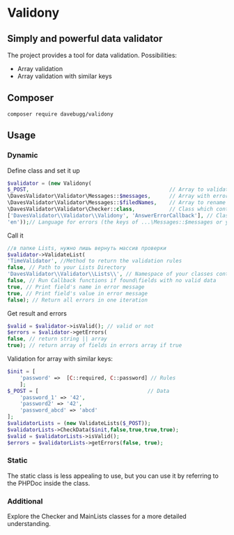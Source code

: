 # Validony
## Simply and powerful data validator
The project provides a tool for data validation.
Possibilities:
- Array validation
- Array validation with similar keys
## Composer
`composer require davebugg/validony`
## Usage
### Dynamic
Define class and set it up
```php
$validator = (new Validony(
$_POST,                                             // Array to validate 
\DavesValidator\Validator\Messages::$messages,      // Array with error messages
\DavesValidator\Validator\Messages::$filedNames,    // Array to rename fields in answer
\DavesValidator\Validator\Checker::class,           // Class which contains validation methods
['DavesValidator\\Validator\\Validony', 'AnswerErrorCallback'], // Class and static method to send validation error
'en'));// Language for errors (the keys of ...\Messages::$messages or your Class for messages)
```
Call it
```php
//в папке Lists, нужно лишь вернуть массив проверки
$validator->ValidateList(
'TimeValidator', //Method to return the validation rules 
false, // Path to your Lists Directory
'DavesValidator\\Validator\\Lists\\', // Namespace of your classes contains in Lists Folder 
false, // Run Callback functions if found\fields with no valid data
true, // Print field's name in error message
true, // Print field's value in error message
false); // Return all errors in one iteration
```
Get result and errors
```php
$valid = $validator->isValid(); // valid or not
$errors = $validator->getErrors(
false, // return string || array
true); // return array of fields in errors array if true
```
Validation for array with similar keys:
```php
$init = [ 
    'password' =>  [C::required, C::password] // Rules
    ];
$_POST = [                                   // Data
    'password_1' => '42',
    'password2' => '42',
    'password_abcd' => 'abcd'
];
$validatorLists = (new ValidateLists($_POST));
$validatorLists->CheckData($init,false,true,true,true);
$valid = $validatorLists->isValid();
$errors = $validatorLists->getErrors(false, true);
```
### Static
The static class is less appealing to use, but you can use it by referring to the PHPDoc inside the class.
### Additional
Explore the Checker and MainLists classes for a more detailed understanding.
